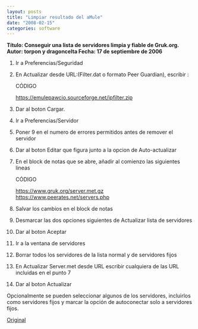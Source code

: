 ```yaml
---
layout: posts
title: "Limpiar resultado del aMule"
date: "2008-02-15"
categories: software
---
```


**Título: Conseguir una lista de servidores limpia y fiable de Gruk.org. Autor: torpon y dragoncelta Fecha: 17 de septiembre de 2006**

1. Ir a Preferencias/Seguridad
2. En Actualizar desde URL:(Filter.dat o formato Peer Guardian), escribir :
    
    CÓDIGO
    
    https://emulepawcio.sourceforge.net/ipfilter.zip
    
3. Dar al boton Cargar.
4. Ir a Preferencias/Servidor
5. Poner 9 en el numero de errores permitidos antes de remover el servidor
6. Dar al boton Editar que figura junto a la opcion de Auto-actualizar
7. En el block de notas que se abre, añadir al comienzo las siguientes lineas
    
    CÓDIGO
    
    https://www.gruk.org/server.met.gz https://www.peerates.net/servers.php
    
8. Salvar los cambios en el block de notas
9. Desmarcar las dos opciones siguientes de Actualizar lista de servidores
10. Dar al boton Aceptar
11. Ir a la ventana de servidores
12. Borrar todos los servidores de la lista normal y de servidores fijos
13. En Actualizar Server.met desde URL escribir cualquiera de las URL incluidas en el punto 7
14. Dar al boton Actualizar

Opcionalmente se pueden seleccionar algunos de los servidores, incluirlos como servidores fijos y marcar la opción de autoconectar solo a servidores fijos.

[Original](https://forum.emule-project.net/index.php?s=39511490be471578a6a1f7a1c76f416b&showtopic=93046&view=findpost&p=807193)
